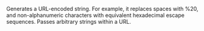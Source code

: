 Generates a URL-encoded string. For example, it replaces spaces
        with %20, and non-alphanumeric characters with equivalent
        hexadecimal escape sequences. Passes arbitrary strings within a
        URL.
